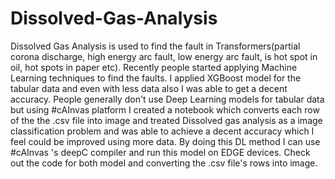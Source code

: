 # Dissolved-Gas-Analysis
Dissolved Gas Analysis is used to find the fault in Transformers(partial corona discharge, high energy arc fault, low energy arc fault, is hot spot in oil, hot spots in paper etc). Recently people started applying Machine Learning techniques to find the faults. I applied XGBoost model for the tabular data and even with less data also I was able to get a decent accuracy.
People generally don't use Deep Learning models for tabular data but using #cAInvas platform I created a notebook which converts each row of the the .csv file into image and treated Dissolved gas analysis as a image classification problem and was able to achieve a decent accuracy which I feel could be improved using more data.
By doing this DL method I can use #cAInvas 's deepC compiler and run this model on EDGE devices.
Check out the code for both model and converting the .csv file's rows into image.


